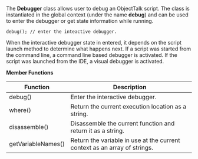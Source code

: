 The **Debugger** class allows user to debug an ObjectTalk script.
The class is instantiated in the global context (under the name **debug**)
and can be used to enter the debugger or get state information while running.

	debug(); // enter the inteactive debugger.

When the interactive debugger state in entered, it depends on the
script launch method to determine what happens next. If a script
was started from the command line, a command line based debugger
is activated. If the script was launched from the IDE, a visual
debugger is activated.

**Member Functions**

| Function | Description |
| ------ | ----------- |
| debug() | Enter the interactive debugger. |
| where() | Return the current execution location as a string. |
| disassemble() | Disassemble the current function and return it as a string. |
| getVariableNames() | Return the variable in use at the current context as an array of strings. |

